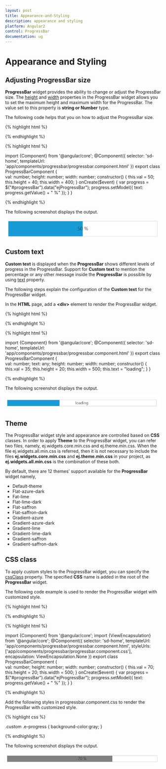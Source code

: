 ```yaml
---
layout: post
title: Appearance-and-Styling
description: appearance and styling
platform: Angular2
control: ProgressBar
documentation: ug
---
```


# Appearance and Styling

## Adjusting ProgressBar size

**ProgressBar** widget provides the ability to change or adjust the ProgressBar size. The [height](https://help.syncfusion.com/api/js/ejprogressbar#members:height) and [width](https://help.syncfusion.com/api/js/ejprogressbar#members:width) properties in the ProgressBar widget allows you to set the maximum height and maximum width for the ProgressBar. The value set to this property is **string or Number** type.

The following code helps that you on how to adjust the ProgressBar size.

{% highlight html %}

<div class="control">
    <ej-progressbar id="progressBar" [value]="val" [height]="height" [width]="width" (create)="onCreate($event)"></ej-progressbar>  
</div>

{% endhighlight %}

{% highlight html %}

import {Component} from '@angular/core';
@Component({
selector: 'sd-home',
templateUrl: 'app/components/progressbar/progressbar.component.html'
})
export class ProgressBarComponent {  
    val: number;
    height: number;
    width: number;
    constructor() {
        this.val = 50;
        this.height = 40;
        this.width = 400;
    }
    onCreate($event) {
        var progress = $("#progressBar").data("ejProgressBar");
        progress.setModel({ text: progress.getValue() + " %" });
    }
}

{% endhighlight %}

The following screenshot displays the output.

![](Appearance-and-Styling_images/Appearance-and-Styling_img1.png) 

## Custom text

**Custom text** is displayed when the **ProgressBar** shows different levels of progress in the ProgressBar. Support for **Custom text** to mention the percentage or any other message inside the **ProgressBar** is possible by using [text](https://help.syncfusion.com/api/js/ejprogressbar#members:text) property.

The following steps explain the configuration of the **Custom text** for the ProgressBar widget.

In the **HTML** page, add a **&lt;div&gt;** element to render the ProgressBar widget.

{% highlight html %}

<div class="control">
    <ej-progressbar id="progressBar" [value]="val" [text]="text" [height]="height" [width]="width"></ej-progressbar>  
</div>

{% endhighlight %}

{% highlight html %}

import {Component} from '@angular/core';
@Component({
selector: 'sd-home',
templateUrl: 'app/components/progressbar/progressbar.component.html'
})
export class ProgressBarComponent {  
    val: number;
    text: any;
    height: number;
    width: number;
    constructor() {
        this.val = 35;
        this.height = 20;
        this.width = 500;
        this.text = "loading";
    }
}

{% endhighlight %}

The following screenshot displays the output.      

 ![](Appearance-and-Styling_images/Appearance-and-Styling_img2.png) 

## Theme

The ProgressBar widget style and appearance are controlled based on **CSS** classes. In order to apply **Theme** to the ProgressBar widget, you can refer two files, namely, ej.widgets.core.min.css and ej.theme.min.css. When the file ej.widgets.all.min.css is referred, then it is not necessary to include the files **ej.widgets.core.min.css** and **ej.theme.min.css** in your project, as **ej.widgets.all.min.css** is the combination of these both. 

By default, there are 12 themes’ support available for the **ProgressBar** widget namely,

* Default-theme
* Flat-azure-dark
* Fat-lime
* Flat-lime-dark
* Flat-saffron
* Flat-saffron-dark
* Gradient-azure
* Gradient-azure-dark
* Gradient-lime
* Gradient-lime-dark
* Gradient-saffron
* Gradient-saffron-dark

## CSS class

To apply custom styles to the ProgressBar widget, you can specify the [cssClass](https://help.syncfusion.com/api/js/ejprogressbar#members:cssclass) property. The specified **CSS** name is added in the root of the **ProgressBar** widget.

The following code example is used to render the ProgressBar widget with customized style.

{% highlight html %}

<div class="control">
    <ej-progressbar id="progressBar" [value]="val" cssClass="custom" [height]="height" [width]="width" (create)="onCreate($event)"></ej-progressbar>  
</div>

{% endhighlight %}

{% highlight html %}

import {Component} from '@angular/core';
import {ViewEncapsulation} from '@angular/core'; 
@Component({
selector: 'sd-home',
templateUrl: 'app/components/progressbar/progressbar.component.html',
styleUrls: ['app/components/progressbar/progressbar.component.css'],
encapsulation: ViewEncapsulation.None 
})
export class ProgressBarComponent {  
    val: number;
    height: number;
    width: number;
    constructor() {
        this.val = 70;
        this.height = 20;
        this.width = 500;
    }
    onCreate($event) {
        var progress = $("#progressBar").data("ejProgressBar");
        progress.setModel({ text: progress.getValue() + " %" });
    }
}

{% endhighlight %}

Add the following styles in progressbar.component.css to render the ProgressBar with customized style.

{% highlight css %}

.custom .e-progress {
    background-color:gray;
}

{% endhighlight %}

The following screenshot displays the output.

![](Appearance-and-Styling_images/Appearance-and-Styling_img3.png)